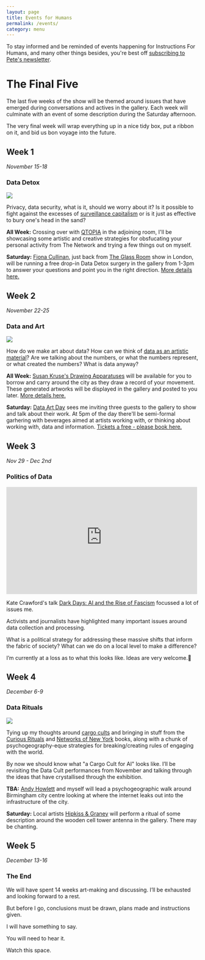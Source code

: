 ```yaml
---
layout: page
title: Events for Humans
permalink: /events/
category: menu
---
```


To stay informed and be reminded of events happening for Instructions For Humans, and many other things besides, you're best off [subscribing to Pete's newsletter](https://tinyletter.com/peteashton).


# The Final Five

The last five weeks of the show will be themed around issues that have emerged during conversations and actives in the gallery. Each week will culminate with an event of some description during the Saturday afternoon. 

The very final week will wrap everything up in a nice tidy box, put a ribbon on it, and bid us bon voyage into the future. 

## Week 1

*November 15-18*

### Data Detox

![](http://instructionsforhumans.com/images/datadetox.jpg)

Privacy, data security, what is it, should we worry about it? Is it possible to fight against the excesses of [surveillance capitalism](https://en.wikipedia.org/wiki/Surveillance_capitalism) or is it just as effective to bury one's head in the sand? 

**All Week:** Crossing over with [QTOPIA](http://www.bom.org.uk/event/qtopia/) in the adjoining room, I'll be showcasing some artistic and creative strategies for obsfucating your personal activity from The Network and trying a few things out on myself. 

**Saturday:** [Fiona Cullinan](http://fionacullinan.com/projects/infosecurity/), just back from [The Glass Room](https://theglassroom.org) show in London, will be running a free drop-in Data Detox surgery in the gallery from 1-3pm to answer your questions and point you in the right direction. [More details here.](http://www.bom.org.uk/event/data-detox-surgery/) 

## Week 2

*November 22-25*

### Data and Art

![](http://instructionsforhumans.com/images/kruse1-1.jpg)


How do we make art about data? How can we think of [data as an artistic material](http://www.mitpressjournals.org/doi/abs/10.1162/LEON_a_01414)? Are we talking about the numbers, or what the numbers represent, or what created the numbers? What is data anyway?

**All Week:** [Susan Kruse's Drawing Apparatuses](http://instructionsforhumans.com/kruse/) will be available for you to borrow and carry around the city as they draw a record of your movement. These generated artworks will be displayed in the gallery and posted to you later. [More details here.](http://instructionsforhumans.com/kruse/) 

**Saturday:** [Data Art Day](http://instructionsforhumans.com/dataartday/) sees me inviting three guests to the gallery to show and talk about their work. At 5pm of the day there'll be semi-formal garhering with beverages aimed at artists working with, or thinking about working with, data and information. [Tickets a free - please book here.](https://www.eventbrite.co.uk/e/data-art-day-tickets-39793686989)  

## Week 3

*Nov 29 - Dec 2nd*

### Politics of Data

<iframe width="500" height="280" src="https://www.youtube-nocookie.com/embed/Dlr4O1aEJvI?rel=0" frameborder="0" allowfullscreen></iframe>

Kate Crawford's talk [Dark Days: AI and the Rise of Fascism](https://www.youtube.com/watch?v=Dlr4O1aEJvI) focussed a lot of issues me. 

Activists and journalists have highlighted many important issues around data collection and processing.

What is a political strategy for addressing these massive shifts that inform the fabric of society? What can we do on a local level to make a difference? 

I’m currently at a loss as to what this looks like. Ideas are very welcome.
## Week 4

*December 6-9*

### Data Rituals

![](http://instructionsforhumans.com/images/celltower3_500.jpg)

Tying up my thoughts around [cargo cults](https://en.wikipedia.org/wiki/Cargo_cult) and bringing in stuff from the [Curious Rituals](http://curiousrituals.nearfuturelaboratory.com) and [Networks of New York](http://amzn.to/2tCcPU7) books, along with a chunk of psychogeography-eque strategies for breaking/creating rules of engaging with the world. 

By now we should know what "a Cargo Cult for AI" looks like. I’ll be revisiting the Data Cult performances from November and talking through the ideas that have crystallised through the exhibition. 

**TBA:** [Andy Howlett](http://andyhowlett.co.uk) and myself will lead a psychogeographic walk around Birmingham city centre looking at where the internet leaks out into the infrastructure of the city.

**Saturday:** Local artists [Hipkiss & Graney](https://www.hipkissandgraney.com) will perform a ritual of some description around the wooden cell tower antenna in the gallery. There may be chanting. 

## Week 5

*December 13-16*

### The End

We will have spent 14 weeks art-making and discussing. I’ll be exhausted and looking forward to a rest. 

But before I go, conclusions must be drawn, plans made and instructions given. 

I will have something to say. 

You will need to hear it. 

Watch this space.
